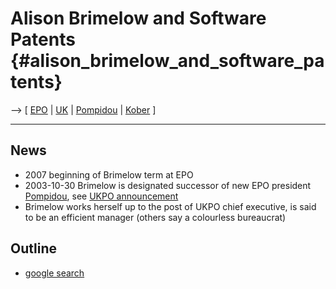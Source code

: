 # Alison Brimelow and Software Patents {#alison_brimelow_and_software_patents}

\--\> \[ [ EPO](SwpatepoEn "wikilink") \| [ UK](SwpatukEn "wikilink") \|
[ Pompidou](AlainPompidouEn "wikilink") \| [
Kober](SwpatkoberEn "wikilink") \]

------------------------------------------------------------------------

## News

-   2007 beginning of Brimelow term at EPO
-   2003-10-30 Brimelow is designated successor of new EPO president [
    Pompidou](AlainPompidouEn "wikilink"), see [UKPO
    announcement](http://www.patent.gov.uk/media/pressrelease/2003/3010.htm "wikilink")
-   Brimelow works herself up to the post of UKPO chief executive, is
    said to be an efficient manager (others say a colourless bureaucrat)

## Outline

-   [google
    search](http://www.google.com/search?hl=en&q=Alison+Brimelow+patent "wikilink")
